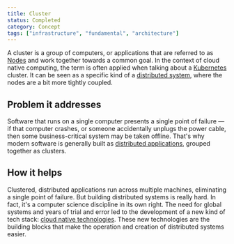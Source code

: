 ```yaml
---
title: Cluster
status: Completed
category: Concept
tags: ["infrastructure", "fundamental", "architecture"]
---
```


A cluster is a group of computers, or applications that are referred to as [Nodes](/nodes/) and work together towards a common goal. 
In the context of cloud native computing, the term is often applied when talking about a [Kubernetes](/kubernetes/) cluster. 
It can be seen as a specific kind of a [distributed system](/distributed-systems/), where the nodes are a bit more tightly coupled. 

## Problem it addresses 

Software that runs on a single computer presents a single point of failure 
— if that computer crashes, or someone accidentally unplugs the power cable, 
then some business-critical system may be taken offline. 
That's why modern software is generally built as [distributed applications](/distributed-apps/), grouped together as clusters. 

## How it helps

Clustered, distributed applications run across multiple machines, eliminating a single point of failure. 
But building distributed systems is really hard. 
In fact, it's a computer science discipline in its own right. 
The need for global systems and years of trial and error led to the development of a new kind of tech stack: 
[cloud native technologies](/cloud-native-tech/). 
These new technologies are the building blocks that make the operation and creation of distributed systems easier.
